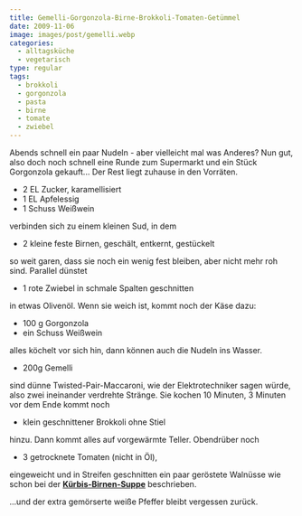 ```yaml
---
title: Gemelli-Gorgonzola-Birne-Brokkoli-Tomaten-Getümmel
date: 2009-11-06
image: images/post/gemelli.webp
categories: 
  - alltagsküche
  - vegetarisch
type: regular
tags: 
  - brokkoli
  - gorgonzola
  - pasta
  - birne
  - tomate
  - zwiebel
---
```


Abends schnell ein paar Nudeln - aber vielleicht mal was Anderes? Nun gut, also doch noch schnell eine Runde zum Supermarkt und ein Stück Gorgonzola gekauft... Der Rest liegt zuhause in den Vorräten.

* 2 EL Zucker, karamellisiert 
* 1 EL Apfelessig 
* 1 Schuss Weißwein

verbinden sich zu einem kleinen Sud, in dem
 
* 2 kleine feste Birnen, geschält, entkernt, gestückelt

so weit garen, dass sie noch ein wenig fest bleiben, aber nicht mehr roh sind. Parallel dünstet

* 1 rote Zwiebel in schmale Spalten geschnitten 

in etwas Olivenöl. Wenn sie weich ist, kommt noch der Käse dazu:

* 100 g Gorgonzola
* ein Schuss Weißwein

alles köchelt vor sich hin, dann können auch die Nudeln ins Wasser.

* 200g Gemelli

sind dünne Twisted-Pair-Maccaroni, wie der Elektrotechniker sagen würde, also zwei ineinander verdrehte Stränge. Sie kochen 10 Minuten, 3 Minuten vor dem Ende kommt noch

* klein geschnittener Brokkoli ohne Stiel

hinzu. Dann kommt alles auf vorgewärmte Teller. Obendrüber noch

* 3 getrocknete Tomaten (nicht in Öl), 

eingeweicht und in Streifen geschnitten ein paar geröstete Walnüsse wie schon bei der **[Kürbis-Birnen-Suppe](../001-10-16-kurbis-birnen-suppe)** beschrieben.

...und der extra gemörserte weiße Pfeffer bleibt vergessen zurück.

